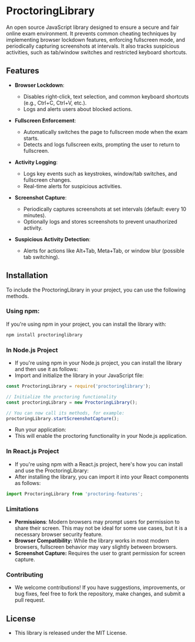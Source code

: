 # ProctoringLibrary

An open source JavaScript library designed to ensure a secure and fair online exam environment. It prevents common cheating techniques by implementing browser lockdown features, enforcing fullscreen mode, and periodically capturing screenshots at intervals. It also tracks suspicious activities, such as tab/window switches and restricted keyboard shortcuts.

## Features

- **Browser Lockdown**: 
  - Disables right-click, text selection, and common keyboard shortcuts (e.g., Ctrl+C, Ctrl+V, etc.).
  - Logs and alerts users about blocked actions.
  
- **Fullscreen Enforcement**: 
  - Automatically switches the page to fullscreen mode when the exam starts.
  - Detects and logs fullscreen exits, prompting the user to return to fullscreen.

- **Activity Logging**: 
  - Logs key events such as keystrokes, window/tab switches, and fullscreen changes.
  - Real-time alerts for suspicious activities.
  
- **Screenshot Capture**:
  - Periodically captures screenshots at set intervals (default: every 10 minutes).
  - Optionally logs and stores screenshots to prevent unauthorized activity.

- **Suspicious Activity Detection**:
  - Alerts for actions like Alt+Tab, Meta+Tab, or window blur (possible tab switching).

## Installation

To include the ProctoringLibrary in your project, you can use the following methods.

### Using npm:

If you're using npm in your project, you can install the library with:

```bash
npm install proctoringlibrary

```
### In Node.js Project
- If you're using npm in your Node.js project, you can install the library and then use it as follows:
- Import and initialize the library in your JavaScript file:

```javascript
const ProctoringLibrary = require('proctoringlibrary');

// Initialize the proctoring functionality
const proctoringLibrary = new ProctoringLibrary();

// You can now call its methods, for example:
proctoringLibrary.startScreenshotCapture();
```
- Run your application:
- This will enable the proctoring functionality in your Node.js application.

### In React.js Project

- If you're using npm with a React.js project, here's how you can install and use the ProctoringLibrary:
- After installing the library, you can import it into your React components as follows:

```javascript
import ProctoringLibrary from 'proctoring-features';
```

### Limitations

- **Permissions**: Modern browsers may prompt users for permission to share their screen. This may not be ideal for some use cases, but it is a necessary browser security feature.
- **Browser Compatibility:** While the library works in most modern browsers, fullscreen behavior may vary slightly between browsers.
- **Screenshot Capture:** Requires the user to grant permission for screen capture.

### Contributing
- We welcome contributions! If you have suggestions, improvements, or bug fixes, feel free to fork the repository, make changes, and submit a pull request.

## License
- This library is released under the MIT License.
